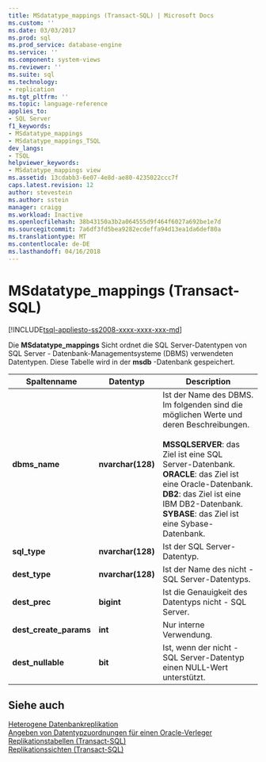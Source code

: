 ```yaml
---
title: MSdatatype_mappings (Transact-SQL) | Microsoft Docs
ms.custom: ''
ms.date: 03/03/2017
ms.prod: sql
ms.prod_service: database-engine
ms.service: ''
ms.component: system-views
ms.reviewer: ''
ms.suite: sql
ms.technology:
- replication
ms.tgt_pltfrm: ''
ms.topic: language-reference
applies_to:
- SQL Server
f1_keywords:
- MSdatatype_mappings
- MSdatatype_mappings_TSQL
dev_langs:
- TSQL
helpviewer_keywords:
- MSdatatype_mappings view
ms.assetid: 13cdabb3-6e07-4e8d-ae80-4235022ccc7f
caps.latest.revision: 12
author: stevestein
ms.author: sstein
manager: craigg
ms.workload: Inactive
ms.openlocfilehash: 38b43150a3b2a064555d9f464f6027a692be1e7d
ms.sourcegitcommit: 7a6df3fd5bea9282ecdeffa94d13ea1da6def80a
ms.translationtype: MT
ms.contentlocale: de-DE
ms.lasthandoff: 04/16/2018
---
```

# <a name="msdatatypemappings-transact-sql"></a>MSdatatype_mappings (Transact-SQL)
[!INCLUDE[tsql-appliesto-ss2008-xxxx-xxxx-xxx-md](../../includes/tsql-appliesto-ss2008-xxxx-xxxx-xxx-md.md)]

  Die **MSdatatype_mappings** Sicht ordnet die SQL Server-Datentypen von SQL Server - Datenbank-Managementsysteme (DBMS) verwendeten Datentypen. Diese Tabelle wird in der **msdb** -Datenbank gespeichert.  
  
|Spaltenname|Datentyp|Description|  
|-----------------|---------------|-----------------|  
|**dbms_name**|**nvarchar(128)**|Ist der Name des DBMS. Im folgenden sind die möglichen Werte und deren Beschreibungen.<br /><br /> **MSSQLSERVER**: das Ziel ist eine SQL Server-Datenbank.<br />**ORACLE**: das Ziel ist eine Oracle-Datenbank.<br />**DB2**: das Ziel ist eine IBM DB2-Datenbank.<br />**SYBASE**: das Ziel ist eine Sybase-Datenbank.|  
|**sql_type**|**nvarchar(128)**|Ist der SQL Server-Datentyp.|  
|**dest_type**|**nvarchar(128)**|Ist der Name des nicht - SQL Server-Datentyps.|  
|**dest_prec**|**bigint**|Ist die Genauigkeit des Datentyps nicht - SQL Server.|  
|**dest_create_params**|**int**|Nur interne Verwendung.|  
|**dest_nullable**|**bit**|Ist, wenn der nicht - SQL Server-Datentyp einen NULL-Wert unterstützt.|  
  
## <a name="see-also"></a>Siehe auch  
 [Heterogene Datenbankreplikation](../../relational-databases/replication/non-sql/heterogeneous-database-replication.md)   
 [Angeben von Datentypzuordnungen für einen Oracle-Verleger](../../relational-databases/replication/publish/specify-data-type-mappings-for-an-oracle-publisher.md)   
 [Replikationstabellen &#40;Transact-SQL&#41;](../../relational-databases/system-tables/replication-tables-transact-sql.md)   
 [Replikationssichten &#40;Transact-SQL&#41;](../../relational-databases/system-views/replication-views-transact-sql.md)  
  
  
